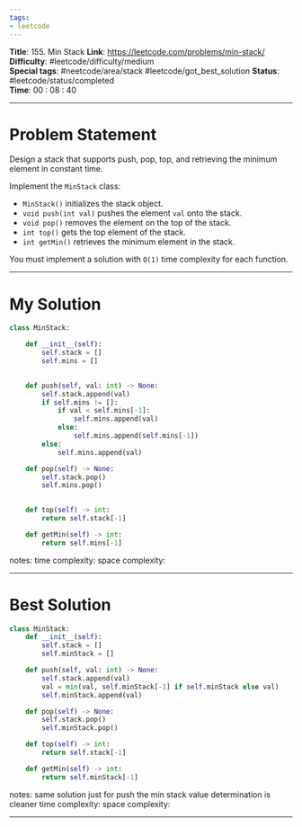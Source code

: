 ```yaml
---
tags:
- leetcode
---
```

**Title**: 155. Min Stack
**Link**: https://leetcode.com/problems/min-stack/
**Difficulty**: #leetcode/difficulty/medium  
**Special tags**: #neetcode/area/stack #leetcode/got_best_solution 
**Status**: #leetcode/status/completed  
**Time**: 00 : 08 : 40

---
# Problem Statement
Design a stack that supports push, pop, top, and retrieving the minimum element in constant time.

Implement the `MinStack` class:

-   `MinStack()` initializes the stack object.
-   `void push(int val)` pushes the element `val` onto the stack.
-   `void pop()` removes the element on the top of the stack.
-   `int top()` gets the top element of the stack.
-   `int getMin()` retrieves the minimum element in the stack.

You must implement a solution with `O(1)` time complexity for each function.

---
# My Solution
```python
class MinStack:

    def __init__(self):
        self.stack = []
        self.mins = []
        

    def push(self, val: int) -> None:
        self.stack.append(val)
        if self.mins != []:
            if val < self.mins[-1]:
                self.mins.append(val)
            else:
                self.mins.append(self.mins[-1])
        else:
            self.mins.append(val)

    def pop(self) -> None:
        self.stack.pop()
        self.mins.pop()
        

    def top(self) -> int:
        return self.stack[-1]

    def getMin(self) -> int:
        return self.mins[-1]
```
notes: 
time complexity: 
space complexity: 

---
# Best Solution
```python
class MinStack:
    def __init__(self):
        self.stack = []
        self.minStack = []

    def push(self, val: int) -> None:
        self.stack.append(val)
        val = min(val, self.minStack[-1] if self.minStack else val)
        self.minStack.append(val)

    def pop(self) -> None:
        self.stack.pop()
        self.minStack.pop()

    def top(self) -> int:
        return self.stack[-1]

    def getMin(self) -> int:
        return self.minStack[-1]
```
notes: same solution just for push the min stack value determination is cleaner
time complexity: 
space complexity: 

---

